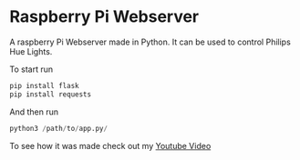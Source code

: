 Raspberry Pi Webserver
=====================

A raspberry Pi Webserver made in Python. It can be used to control Philips Hue Lights.

To start run 
```python
pip install flask
pip install requests
``` 
And then run 
```python
python3 /path/to/app.py/
```

To see how it was made check out my [Youtube Video](https://www.youtube.com/watch?v=6gkoDQUQSLc)
